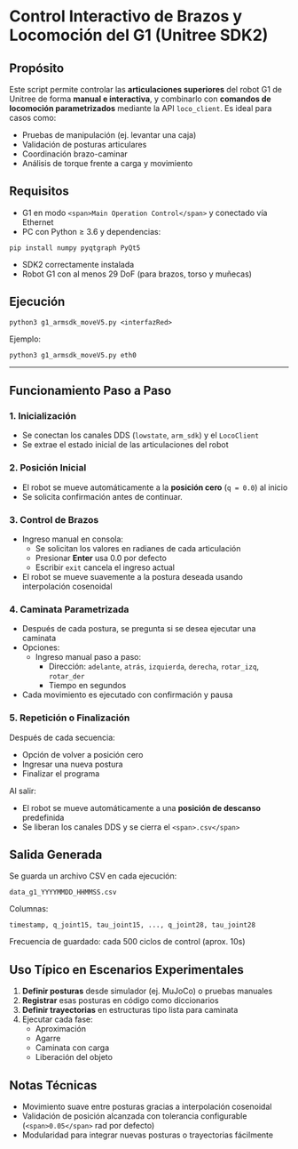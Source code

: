 # **Control Interactivo de Brazos y Locomoción del G1 (Unitree SDK2)**

## Propósito

Este script permite controlar las **articulaciones superiores** del robot G1 de Unitree de forma **manual e interactiva**, y combinarlo con **comandos de locomoción parametrizados** mediante la API `loco_client`. Es ideal para casos como:

* Pruebas de manipulación (ej. levantar una caja)
* Validación de posturas articulares
* Coordinación brazo-caminar
* Análisis de torque frente a carga y movimiento

## Requisitos

* G1 en modo `<span>Main Operation Control</span>` y conectado vía Ethernet
* PC con Python ≥ 3.6 y dependencias:

```
pip install numpy pyqtgraph PyQt5
```

* SDK2 correctamente instalada
* Robot G1 con al menos 29 DoF (para brazos, torso y muñecas)

## Ejecución

```
python3 g1_armsdk_moveV5.py <interfazRed>
```

Ejemplo:

```
python3 g1_armsdk_moveV5.py eth0
```

---

## Funcionamiento Paso a Paso

### 1. Inicialización

* Se conectan los canales DDS (`lowstate`, `arm_sdk`) y el `LocoClient`
* Se extrae el estado inicial de las articulaciones del robot

### 2. Posición Inicial

* El robot se mueve automáticamente a la **posición cero** (`q = 0.0`) al inicio
* Se solicita confirmación antes de continuar.

### 3. Control de Brazos

* Ingreso manual en consola:
  * Se solicitan los valores en radianes de cada articulación
  * Presionar **Enter** usa 0.0 por defecto
  * Escribir `exit` cancela el ingreso actual
* El robot se mueve suavemente a la postura deseada usando interpolación cosenoidal

### 4. Caminata Parametrizada

* Después de cada postura, se pregunta si se desea ejecutar una caminata
* Opciones:
  * Ingreso manual paso a paso:
    * Dirección: `adelante`, `atrás`, `izquierda`, `derecha`, `rotar_izq`, `rotar_der`
    * Tiempo en segundos
* Cada movimiento es ejecutado con confirmación y pausa

### 5. Repetición o Finalización

Después de cada secuencia:

* Opción de volver a posición cero
* Ingresar una nueva postura
* Finalizar el programa

Al salir:

* El robot se mueve automáticamente a una **posición de descanso** predefinida
* Se liberan los canales DDS y se cierra el `<span>.csv</span>`

## Salida Generada

Se guarda un archivo CSV en cada ejecución:

```
data_g1_YYYYMMDD_HHMMSS.csv
```

Columnas:

```
timestamp, q_joint15, tau_joint15, ..., q_joint28, tau_joint28
```

Frecuencia de guardado: cada 500 ciclos de control (aprox. 10s)

## Uso Típico en Escenarios Experimentales

1. **Definir posturas** desde simulador (ej. MuJoCo) o pruebas manuales
2. **Registrar** esas posturas en código como diccionarios
3. **Definir trayectorias** en estructuras tipo lista para caminata
4. Ejecutar cada fase:
   * Aproximación
   * Agarre
   * Caminata con carga
   * Liberación del objeto

## Notas Técnicas

* Movimiento suave entre posturas gracias a interpolación cosenoidal
* Validación de posición alcanzada con tolerancia configurable (`<span>0.05</span>` rad por defecto)
* Modularidad para integrar nuevas posturas o trayectorias fácilmente


